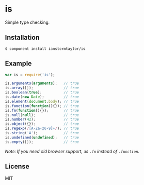 # is
  
  Simple type checking.

## Installation

    $ component install ianstormtaylor/is

## Example

```js
var is = require('is');

is.arguments(arguments);   // true
is.array([]);              // true
is.boolean(true);          // true
is.date(new Date);         // true
is.element(document.body); // true
is.function(function(){}); // true
is.fn(function(){});       // true
is.null(null);             // true
is.number(42);             // true
is.object({});             // true
is.regexp(/[A-Za-z0-9]+/); // true
is.string('A');            // true
is.undefined(undefined);   // true
is.empty([]);              // true
```

_Note: If you need old browser support, us `.fn` instead of `.function`._

## License

  MIT
